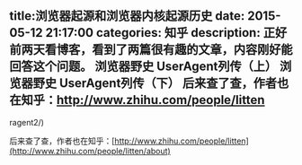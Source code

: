 title:浏览器起源和浏览器内核起源历史
date: 2015-05-12   21:17:00 
categories: 知乎 
 description: 正好前两天看博客，看到了两篇很有趣的文章，内容刚好能回答这个问题。 浏览器野史 UserAgent列传（上） 浏览器野史 UserAgent列传（下） 后来查了查，作者也在知乎：http://www.zhihu.com/people/litten 
  --- 
 ragent2/)  

后来查了查，作者也在知乎：[http://www.zhihu.com/people/litten](http://www.zhihu.com/people/litten/about)
